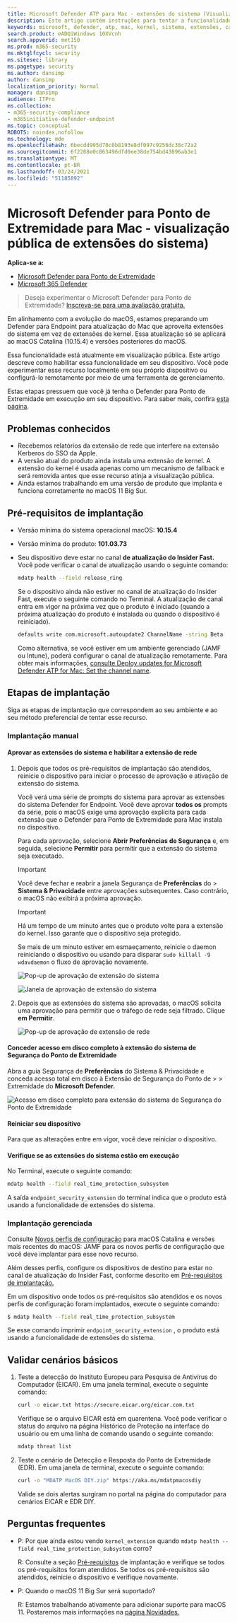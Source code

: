 ```yaml
---
title: Microsoft Defender ATP para Mac - extensões do sistema (Visualização)
description: Este artigo contém instruções para tentar a funcionalidade de extensões do sistema do Microsoft Defender ATP para Mac. Essa funcionalidade está atualmente em visualização pública.
keywords: microsoft, defender, atp, mac, kernel, sistema, extensões, catalina
search.product: eADQiWindows 10XVcnh
search.appverid: met150
ms.prod: m365-security
ms.mktglfcycl: security
ms.sitesec: library
ms.pagetype: security
ms.author: dansimp
author: dansimp
localization_priority: Normal
manager: dansimp
audience: ITPro
ms.collection:
- m365-security-compliance
- m365initiative-defender-endpoint
ms.topic: conceptual
ROBOTS: noindex,nofollow
ms.technology: mde
ms.openlocfilehash: 6becdd995d70c0b8193e8df097c9256dc38c72a2
ms.sourcegitcommit: 6f2288e0c863496dfd0ee38de754bd43096ab3e1
ms.translationtype: MT
ms.contentlocale: pt-BR
ms.lasthandoff: 03/24/2021
ms.locfileid: "51185892"
---
```

# <a name="microsoft-defender-for-endpoint-for-mac---system-extensions-public-preview"></a>Microsoft Defender para Ponto de Extremidade para Mac - visualização pública de extensões do sistema)

**Aplica-se a:**
- [Microsoft Defender para Ponto de Extremidade](https://go.microsoft.com/fwlink/p/?linkid=2154037)
- [Microsoft 365 Defender](https://go.microsoft.com/fwlink/?linkid=2118804)

> Deseja experimentar o Microsoft Defender para Ponto de Extremidade? [Inscreva-se para uma avaliação gratuita.](https://www.microsoft.com/microsoft-365/windows/microsoft-defender-atp?ocid=docs-wdatp-exposedapis-abovefoldlink)

Em alinhamento com a evolução do macOS, estamos preparando um Defender para Endpoint para atualização do Mac que aproveita extensões do sistema em vez de extensões de kernel. Essa atualização só se aplicará ao macOS Catalina (10.15.4) e versões posteriores do macOS.

Essa funcionalidade está atualmente em visualização pública. Este artigo descreve como habilitar essa funcionalidade em seu dispositivo. Você pode experimentar esse recurso localmente em seu próprio dispositivo ou configurá-lo remotamente por meio de uma ferramenta de gerenciamento.

Estas etapas pressuem que você já tenha o Defender para Ponto de Extremidade em execução em seu dispositivo. Para saber mais, confira [esta página](microsoft-defender-endpoint-mac.md).

## <a name="known-issues"></a>Problemas conhecidos

- Recebemos relatórios da extensão de rede que interfere na extensão Kerberos do SSO da Apple.
- A versão atual do produto ainda instala uma extensão de kernel. A extensão do kernel é usada apenas como um mecanismo de fallback e será removida antes que esse recurso atinja a visualização pública.
- Ainda estamos trabalhando em uma versão de produto que implanta e funciona corretamente no macOS 11 Big Sur.

## <a name="deployment-prerequisites"></a>Pré-requisitos de implantação

- Versão mínima do sistema operacional macOS: **10.15.4**
- Versão mínima do produto: **101.03.73**
- Seu dispositivo deve estar no canal **de atualização do Insider Fast.** Você pode verificar o canal de atualização usando o seguinte comando:

  ```bash
  mdatp health --field release_ring
  ```

  Se o dispositivo ainda não estiver no canal de atualização do Insider Fast, execute o seguinte comando no Terminal. A atualização de canal entra em vigor na próxima vez que o produto é iniciado (quando a próxima atualização do produto é instalada ou quando o dispositivo é reiniciado).

  ```bash
  defaults write com.microsoft.autoupdate2 ChannelName -string Beta
  ```

  Como alternativa, se você estiver em um ambiente gerenciado (JAMF ou Intune), poderá configurar o canal de atualização remotamente. Para obter mais informações, [consulte Deploy updates for Microsoft Defender ATP for Mac: Set the channel name](mac-updates.md#set-the-channel-name).

## <a name="deployment-steps"></a>Etapas de implantação

Siga as etapas de implantação que correspondem ao seu ambiente e ao seu método preferencial de tentar esse recurso.

### <a name="manual-deployment"></a>Implantação manual

#### <a name="approve-the-system-extensions-and-enable-the-network-extension"></a>Aprovar as extensões do sistema e habilitar a extensão de rede

1. Depois que todos os pré-requisitos de implantação são atendidos, reinicie o dispositivo para iniciar o processo de aprovação e ativação de extensão do sistema.

   Você verá uma série de prompts do sistema para aprovar as extensões do sistema Defender for Endpoint. Você deve aprovar **todos os** prompts da série, pois o macOS exige uma aprovação explícita para cada extensão que o Defender para Ponto de Extremidade para Mac instala no dispositivo.
   
   Para cada aprovação, selecione **Abrir Preferências de Segurança** e, em seguida, selecione **Permitir** para permitir que a extensão do sistema seja executado.

   > [!IMPORTANT]
   > Você deve fechar e reabrir a janela Segurança de **Preferências** do  >  **Sistema & Privacidade** entre aprovações subsequentes. Caso contrário, o macOS não exibirá a próxima aprovação.

   > [!IMPORTANT]
   > Há um tempo de um minuto antes que o produto volte para a extensão do kernel. Isso garante que o dispositivo seja protegido.
   >
   > Se mais de um minuto estiver em esmaeçamento, reinicie o daemon reiniciando o dispositivo ou usando para disparar `sudo killall -9 wdavdaemon` o fluxo de aprovação novamente.

   ![Pop-up de aprovação de extensão do sistema](images/mac-system-extension-approval.png)

   ![Janela de aprovação de extensão do sistema](images/mac-system-extension-pref.png)

1. Depois que as extensões do sistema são aprovadas, o macOS solicita uma aprovação para permitir que o tráfego de rede seja filtrado. Clique **em Permitir**.

   ![Pop-up de aprovação de extensão de rede](images/mac-system-extension-filter.png)

#### <a name="grant-full-disk-access-to-the-endpoint-security-system-extension"></a>Conceder acesso em disco completo à extensão do sistema de Segurança do Ponto de Extremidade

Abra a guia Segurança de **Preferências** do Sistema & Privacidade e conceda acesso total em disco à Extensão de Segurança do Ponto de  >    >   Extremidade do **Microsoft Defender.** 

![Acesso em disco completo para extensão do sistema de Segurança do Ponto de Extremidade](images/mac-system-extension-fda.png)

#### <a name="reboot-your-device"></a>Reiniciar seu dispositivo

Para que as alterações entre em vigor, você deve reiniciar o dispositivo.

#### <a name="verify-that-the-system-extensions-are-running"></a>Verifique se as extensões do sistema estão em execução

No Terminal, execute o seguinte comando:

```bash
mdatp health --field real_time_protection_subsystem
```

A saída `endpoint_security_extension` do terminal indica que o produto está usando a funcionalidade de extensões do sistema.

### <a name="managed-deployment"></a>Implantação gerenciada

Consulte [Novos perfis de configuração](mac-sysext-policies.md#jamf) para macOS Catalina e versões mais recentes do macOS: JAMF para os novos perfis de configuração que você deve implantar para esse novo recurso.

Além desses perfis, configure os dispositivos de destino para estar no canal de atualização do Insider Fast, conforme descrito em [Pré-requisitos de implantação.](#deployment-prerequisites)

Em um dispositivo onde todos os pré-requisitos são atendidos e os novos perfis de configuração foram implantados, execute o seguinte comando:

```bash
$ mdatp health --field real_time_protection_subsystem
```

Se esse comando imprimir `endpoint_security_extension` , o produto está usando a funcionalidade de extensões do sistema.

## <a name="validate-basic-scenarios"></a>Validar cenários básicos

1. Teste a detecção do Instituto Europeu para Pesquisa de Antivírus do Computador (EICAR). Em uma janela terminal, execute o seguinte comando:

   ```bash
   curl -o eicar.txt https://secure.eicar.org/eicar.com.txt
   ```

   Verifique se o arquivo EICAR está em quarentena. Você pode verificar o status do arquivo na página Histórico de Proteção na interface do usuário ou em uma linha de comando usando o seguinte comando:

    ```bash
    mdatp threat list
    ```

2. Teste o cenário de Detecção e Resposta do Ponto de Extremidade (EDR). Em uma janela de terminal, execute o seguinte comando:

   ```bash
   curl -o "MDATP MacOS DIY.zip" https://aka.ms/mdatpmacosdiy
   ```

   Valide se dois alertas surgiram no portal na página do computador para cenários EICAR e EDR DIY.

## <a name="frequently-asked-questions"></a>Perguntas frequentes

- P: Por que ainda estou vendo `kernel_extension` quando `mdatp health --field real_time_protection_subsystem` corro?

    R: Consulte a seção [Pré-requisitos](#deployment-prerequisites) de implantação e verifique se todos os pré-requisitos foram atendidos. Se todos os pré-requisitos são atendidos, reinicie o dispositivo e verifique novamente.

- P: Quando o macOS 11 Big Sur será suportado?

    R: Estamos trabalhando ativamente para adicionar suporte para macOS 11. Postaremos mais informações na [página Novidades.](mac-whatsnew.md)
